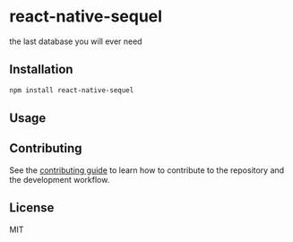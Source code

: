 # react-native-sequel

the last database you will ever need

## Installation

```sh
npm install react-native-sequel
```

## Usage

## Contributing

See the [contributing guide](CONTRIBUTING.md) to learn how to contribute to the repository and the development workflow.

## License

MIT
